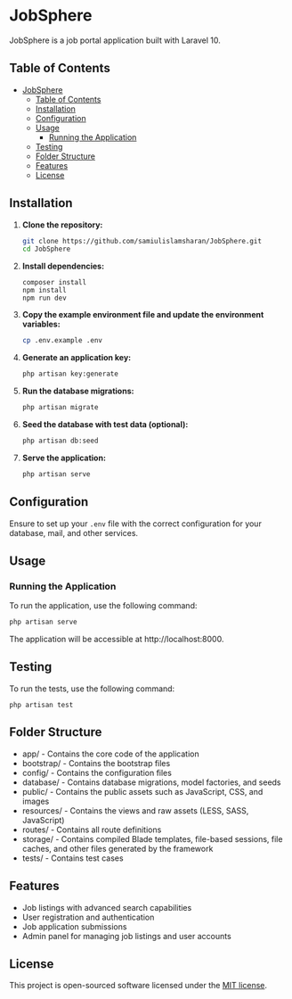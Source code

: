# JobSphere

JobSphere is a job portal application built with Laravel 10.

## Table of Contents

- [JobSphere](#jobsphere)
  - [Table of Contents](#table-of-contents)
  - [Installation](#installation)
  - [Configuration](#configuration)
  - [Usage](#usage)
    - [Running the Application](#running-the-application)
  - [Testing](#testing)
  - [Folder Structure](#folder-structure)
  - [Features](#features)
  - [License](#license)

## Installation

1. **Clone the repository:**

   ```sh
   git clone https://github.com/samiulislamsharan/JobSphere.git
   cd JobSphere
   ```
2. **Install dependencies:**

   ```php-template
   composer install
   npm install
   npm run dev
   ```
3. **Copy the example environment file and update the environment variables:**

   ```sh
   cp .env.example .env
   ```
4. **Generate an application key:**

   ```sh
   php artisan key:generate
   ```
5. **Run the database migrations:**

   ```sh
   php artisan migrate
   ```
6. **Seed the database with test data (optional):**

   ```sh
   php artisan db:seed
   ```
7. **Serve the application:**

   ```sh
   php artisan serve
   ```

## Configuration

Ensure to set up your `.env` file with the correct configuration for your database, mail, and other services.

## Usage

### Running the Application

To run the application, use the following command:

```php
php artisan serve
```

The application will be accessible at http://localhost:8000.

## Testing

To run the tests, use the following command:

```
php artisan test

```

## Folder Structure

* app/ - Contains the core code of the application
* bootstrap/ - Contains the bootstrap files
* config/ - Contains the configuration files
* database/ - Contains database migrations, model factories, and seeds
* public/ - Contains the public assets such as JavaScript, CSS, and images
* resources/ - Contains the views and raw assets (LESS, SASS, JavaScript)
* routes/ - Contains all route definitions
* storage/ - Contains compiled Blade templates, file-based sessions, file caches, and other files generated by the framework
* tests/ - Contains test cases

## Features

* Job listings with advanced search capabilities
* User registration and authentication
* Job application submissions
* Admin panel for managing job listings and user accounts

## License

This project is open-sourced software licensed under the [MIT license]().

